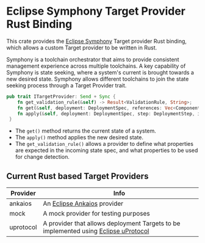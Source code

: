 # Eclipse Symphony Target Provider Rust Binding

This crate provides the [Eclipse Symphony](https://github.com/eclipse-symphony/symphony) Target provider Rust binding, which allows a custom Target provider to be written in Rust.

Symphony is a toolchain orchestrator that aims to provide consistent management experience across multiple toolchains. A key capability of Symphony is state seeking, where a system's current is brought towards a new desired state. Symphony allows different toolchains to join the state seeking process through a Target Provider trait.

```rust
pub trait ITargetProvider: Send + Sync {
    fn get_validation_rule(&self) -> Result<ValidationRule, String>;
    fn get(&self, deployment: DeploymentSpec, references: Vec<ComponentStep>) -> Result<Vec<ComponentSpec>, String>;
    fn apply(&self, deployment: DeploymentSpec, step: DeploymentStep, is_dry_run: bool) -> Result<HashMap<String, ComponentResultSpec>, String>; 
 }
 ```
 * The `get()` method returns the current state of a system.
 * The `apply()` method applies the new desired state.
 * The `get_validation_rule()` allows a provider to define what properties are expected in the incoming state spec, and what properties to be used for change detection.

 ## Current Rust based Target Providers

 | Provider  | Info |
 |-----------|------|
 | ankaios   | An [Eclipse Ankaios](https://github.com/eclipse-ankaios/ankaios) provider |
 | mock      | A mock provider for testing purposes |
 | uprotocol | A provider that allows deployment Targets to be implemented using [Eclipse uProtocol](https://uprotocol.org) |
